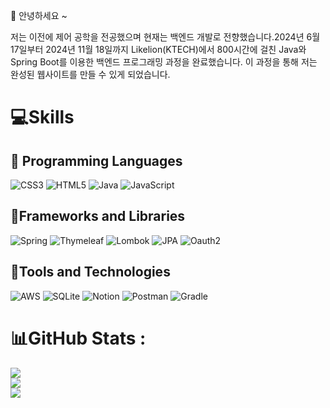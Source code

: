 👋 안녕하세요 ~

저는 이전에 제어 공학을 전공했으며 현재는 백엔드 개발로 전향했습니다.2024년 6월 17일부터 2024년 11월 18일까지 Likelion(KTECH)에서 800시간에 걸친 Java와 Spring Boot를 이용한 백엔드 프로그래밍 과정을 완료했습니다. 이 과정을 통해 저는 완성된 웹사이트를 만들 수 있게 되었습니다.

# 💻Skills

## 🔨 Programming Languages

![CSS3](https://img.shields.io/badge/css3-%231572B6.svg?style=flat&logo=css3&logoColor=white) ![HTML5](https://img.shields.io/badge/html5-%23E34F26.svg?style=flat&logo=html5&logoColor=white) ![Java](https://img.shields.io/badge/java-%23ED8B00.svg?style=flat&logo=java&logoColor=white) ![JavaScript](https://img.shields.io/badge/javascript-%23323330.svg?style=flat&logo=javascript&logoColor=%23F7DF1E)

## 🔨Frameworks and Libraries

![Spring](https://img.shields.io/badge/spring-%236DB33F.svg?style=flat&logo=spring&logoColor=white) ![Thymeleaf](https://img.shields.io/badge/Thymeleaf-%23005C0F.svg?style=flat&logo=Thymeleaf&logoColor=white) ![Lombok](https://img.shields.io/badge/Lombok-%23FF5733.svg?style=flat&logo=Lombok&logoColor=white)
![JPA](https://img.shields.io/badge/JPA-%2326A69A.svg?style=flat&logo=Java&logoColor=white)
![Oauth2](https://img.shields.io/badge/Oauth2-%23FF5733.svg?style=flat&logo=Oauth2&logoColor=white)

## 🔨Tools and Technologies

![AWS](https://img.shields.io/badge/AWS-%23FF9900.svg?style=flat&logo=amazon-aws&logoColor=white) ![SQLite](https://img.shields.io/badge/sqlite-%2307405e.svg?style=flat&logo=sqlite&logoColor=white) ![Notion](https://img.shields.io/badge/Notion-%23000000.svg?style=flat&logo=notion&logoColor=white) ![Postman](https://img.shields.io/badge/Postman-FF6C37?style=flat&logo=postman&logoColor=white) ![Gradle](https://img.shields.io/badge/Gradle-02303A.svg?style=flat&logo=Gradle&logoColor=white)

# 📊GitHub Stats :

![](https://github-readme-stats.vercel.app/api?username=hongnguyen29&theme=radical&hide_border=false&include_all_commits=false&count_private=false)<br/>
![](https://github-readme-streak-stats.herokuapp.com/?user=hongnguyen29&theme=radical&hide_border=false)<br/>
![](https://github-readme-stats.vercel.app/api/top-langs/?username=hongnguyen29&theme=radical&hide_border=false&include_all_commits=false&count_private=false&layout=compact)
